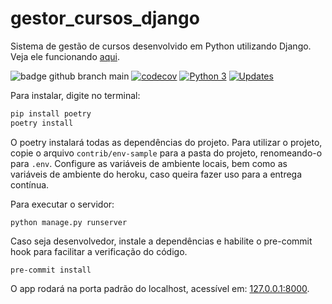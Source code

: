# gestor_cursos_django

Sistema de gestão de cursos desenvolvido em Python utilizando Django.  
Veja ele funcionando [aqui](https://django-gestor-cursos.herokuapp.com).


![badge github branch main](https://github.com/wfoschiera/gestor_cursos_django/actions/workflows/projeto_django.yml/badge.svg?branch=main)
[![codecov](https://codecov.io/gh/wfoschiera/gestor_cursos_django/branch/main/graph/badge.svg?token=hOrdm18erU)](https://codecov.io/gh/wfoschiera/gestor_cursos_django)
[![Python 3](https://pyup.io/repos/github/wfoschiera/gestor_cursos_django/python-3-shield.svg)](https://pyup.io/repos/github/wfoschiera/gestor_cursos_django/)
[![Updates](https://pyup.io/repos/github/wfoschiera/gestor_cursos_django/shield.svg)](https://pyup.io/repos/github/wfoschiera/gestor_cursos_django/)  

Para instalar, digite no terminal:

```sh
pip install poetry
poetry install
```

O poetry instalará todas as dependências do projeto. Para utilizar o projeto, copie o arquivo `contrib/env-sample` para
a pasta do projeto, renomeando-o para `.env`. Configure as variáveis de ambiente locais, bem como as variáveis de
ambiente do heroku, caso queira fazer uso para a entrega contínua.

Para executar o servidor:
```shell
python manage.py runserver
```
Caso seja desenvolvedor, instale a dependências e habilite o pre-commit hook para facilitar a verificação do código.
```shell
pre-commit install
```
O app rodará na porta padrão do localhost, acessível em: [127.0.0.1:8000](127.0.0.1:8000).

